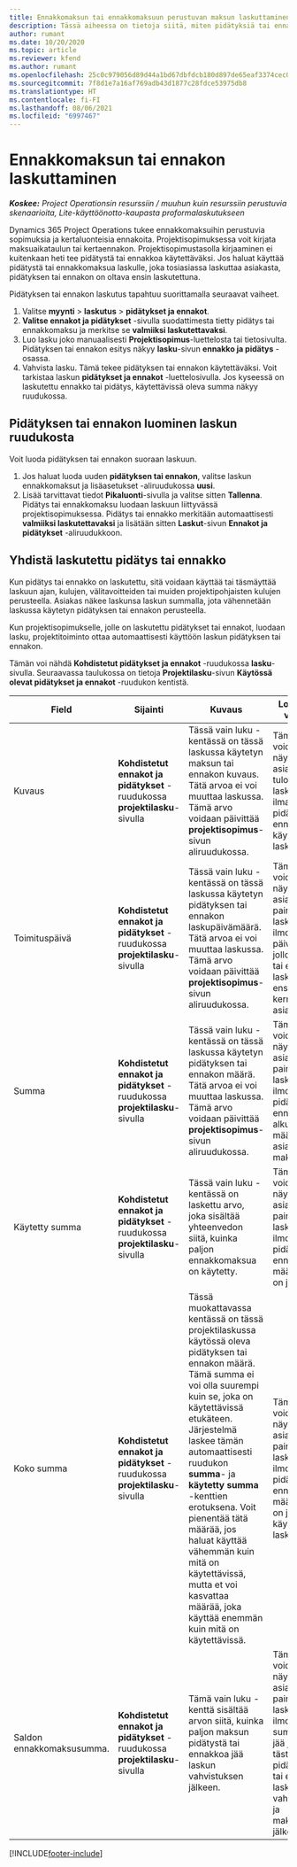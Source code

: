 ```yaml
---
title: Ennakkomaksun tai ennakkomaksuun perustuvan maksun laskuttaminen
description: Tässä aiheessa on tietoja siitä, miten pidätyksiä tai ennakoita laskutetaan Project Operationsissa.
author: rumant
ms.date: 10/20/2020
ms.topic: article
ms.reviewer: kfend
ms.author: rumant
ms.openlocfilehash: 25c0c979056d89d44a1bd67dbfdcb180d897de65eaf3374cec0a2dc73c4e3568
ms.sourcegitcommit: 7f8d1e7a16af769adb43d1877c28fdce53975db8
ms.translationtype: HT
ms.contentlocale: fi-FI
ms.lasthandoff: 08/06/2021
ms.locfileid: "6997467"
---
```

# <a name="invoice-a-retainer-or-an-advance"></a>Ennakkomaksun tai ennakon laskuttaminen

_**Koskee:** Project Operationsin resurssiin / muuhun kuin resurssiin perustuvia skenaarioita, Lite-käyttöönotto-kaupasta proformalaskutukseen_

Dynamics 365 Project Operations tukee ennakkomaksuihin perustuvia sopimuksia ja kertaluonteisia ennakoita. Projektisopimuksessa voit kirjata maksuaikataulun tai kertaennakon. Projektisopimustasolla kirjaaminen ei kuitenkaan heti tee pidätystä tai ennakkoa käytettäväksi. Jos haluat käyttää pidätystä tai ennakkomaksua laskulle, joka tosiasiassa laskuttaa asiakasta, pidätyksen tai ennakon on oltava ensin laskutettuna.

Pidätyksen tai ennakon laskutus tapahtuu suorittamalla seuraavat vaiheet.

1. Valitse **myynti** > **laskutus** > **pidätykset ja ennakot**. 
2. **Valitse ennakot ja pidätykset** -sivulla suodattimesta tietty pidätys tai ennakkomaksu ja merkitse se **valmiiksi laskutettavaksi**.
3. Luo lasku joko manuaalisesti **Projektisopimus**-luettelosta tai tietosivulta. Pidätyksen tai ennakon esitys näkyy **lasku**-sivun **ennakko ja pidätys** -osassa.
4. Vahvista lasku. Tämä tekee pidätyksen tai ennakon käytettäväksi. Voit tarkistaa laskun **pidätykset ja ennakot** -luettelosivulla. Jos kyseessä on laskutettu ennakko tai pidätys, käytettävissä oleva summa näkyy ruudukossa.

## <a name="create-a-retainer-or-advance-from-the-invoice-grid"></a>Pidätyksen tai ennakon luominen laskun ruudukosta

Voit luoda pidätyksen tai ennakon suoraan laskuun.

1. Jos haluat luoda uuden **pidätyksen tai ennakon**, valitse laskun ennakkomaksut ja lisäasetukset -aliruudukossa **uusi**. 
2. Lisää tarvittavat tiedot **Pikaluonti**-sivulla ja valitse sitten **Tallenna**. Pidätys tai ennakkomaksu luodaan laskuun liittyvässä projektisopimuksessa. Pidätys tai ennakko merkitään automaattisesti **valmiiksi laskutettavaksi** ja lisätään sitten **Laskut**-sivun **Ennakot ja pidätykset** -aliruudukkoon.

## <a name="reconcile-an-invoiced-retainer-or-advance"></a>Yhdistä laskutettu pidätys tai ennakko

Kun pidätys tai ennakko on laskutettu, sitä voidaan käyttää tai täsmäyttää laskuun ajan, kulujen, välitavoitteiden tai muiden projektipohjaisten kulujen perusteella. Asiakas näkee laskunsa laskun summalla, jota vähennetään laskussa käytetyn pidätyksen tai ennakon perusteella.

Kun projektisopimukselle, jolle on laskutettu pidätykset tai ennakot, luodaan lasku, projektitoiminto ottaa automaattisesti käyttöön laskun pidätyksen tai ennakon.

Tämän voi nähdä **Kohdistetut pidätykset ja ennakot** -ruudukossa **lasku**-sivulla. Seuraavassa taulukossa on tietoja **Projektilasku**-sivun **Käytössä olevat pidätykset ja ennakot** -ruudukon kentistä.

| Field | Sijainti | Kuvaus | Loppupään vaikutus |
| --- | --- | --- | --- |
| Kuvaus | **Kohdistetut ennakot ja pidätykset** -ruudukossa **projektilasku**-sivulla |Tässä vain luku -kentässä on tässä laskussa käytetyn maksun tai ennakon kuvaus. Tätä arvoa ei voi muuttaa laskussa. Tämä arvo voidaan päivittää **projektisopimus**-sivun aliruudukossa. | Tämä kenttä voidaan näyttää asiakkaalle tulostetussa laskussa, joka ilmaisee, mitä pidätystä tai ennakkoa käytetään laskussa. |
| Toimituspäivä | **Kohdistetut ennakot ja pidätykset** -ruudukossa **projektilasku**-sivulla  | Tässä vain luku -kentässä on tässä laskussa käytetyn pidätyksen tai ennakon laskupäivämäärä. Tätä arvoa ei voi muuttaa laskussa. Tämä arvo voidaan päivittää **projektisopimus**-sivun aliruudukossa. | Tämä kenttä voidaan näyttää asiakkaalle painetussa laskussa ilmoittamaan päivämäärä, jolloin pidätys tai ennakko laskutettiin ensimmäisen kerran asiakkaalta. |
| Summa | **Kohdistetut ennakot ja pidätykset** -ruudukossa **projektilasku**-sivulla  | Tässä vain luku -kentässä on tässä laskussa käytetyn pidätyksen tai ennakon määrä. Tätä arvoa ei voi muuttaa laskussa. Tämä arvo voidaan päivittää **projektisopimus**-sivun aliruudukossa. | Tämä kenttä voidaan näyttää asiakkaalle painetussa laskussa ilmoittamaan pidätyksen tai ennakon alkuperäinen määrä, jonka asiakas maksoi. |
| Käytetty summa | **Kohdistetut ennakot ja pidätykset** -ruudukossa **projektilasku**-sivulla  | Tässä vain luku -kentässä on laskettu arvo, joka sisältää yhteenvedon siitä, kuinka paljon ennakkomaksua on käytetty. | Tämä kenttä voidaan näyttää asiakkaalle painetussa laskussa ilmoittamaan pidätyksen tai ennakon määrä, joka on jo käytetty. |
| Koko summa | **Kohdistetut ennakot ja pidätykset** -ruudukossa **projektilasku**-sivulla  | Tässä muokattavassa kentässä on tässä projektilaskussa käytössä oleva pidätyksen tai ennakon määrä. Tämä summa ei voi olla suurempi kuin se, joka on käytettävissä etukäteen. Järjestelmä laskee tämän automaattisesti ruudukon **summa**- ja **käytetty summa** -kenttien erotuksena. Voit pienentää tätä määrää, jos haluat käyttää vähemmän kuin mitä on käytettävissä, mutta et voi kasvattaa määrää, joka käyttää enemmän kuin mitä on käytettävissä. | Tämä kenttä voidaan näyttää asiakkaalle painetussa laskussa ilmoittamaan pidätyksen tai ennakon määrä, joka on jo käytössä laskussa. |
| Saldon ennakkomaksusumma. | **Kohdistetut ennakot ja pidätykset** -ruudukossa **projektilasku**-sivulla  | Tämä vain luku -kenttä sisältää arvon siitä, kuinka paljon maksun pidätystä tai ennakkoa jää laskun vahvistuksen jälkeen. | Tämä kenttä voidaan näyttää asiakkaalle painetussa laskussa ilmoittamaan summa, joka jää jäljelle tästä pidätyksestä tai ennakosta laskun vahvistamisen ja maksamisen jälkeen. |


[!INCLUDE[footer-include](../../includes/footer-banner.md)]